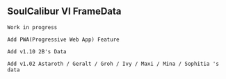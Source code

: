 ## SoulCalibur VI FrameData

`Work in progress`

`Add PWA(Progressive Web App) Feature`

`Add v1.10 2B's Data`


`Add v1.02 Astaroth / Geralt / Groh / Ivy / Maxi / Mina / Sophitia 's data`
